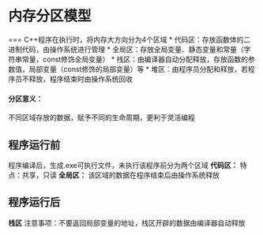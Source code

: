 # 内存分区模型
===
C++程序在执行时，将内存大方向分为4个区域
    * 代码区：存放函数体的二进制代码，由操作系统进行管理
    * 全局区：存放全局变量、静态变量和常量（字符串常量，const修饰全局变量）
    * 栈区：由编译器自动分配释放，存放函数的参数值，局部变量（const修饰的局部变量）等
    * 堆区：由程序员分配和释放，若程序员不释放，程序结束时由操作系统回收

#### 分区意义：
不同区域存放的数据，赋予不同的生命周期，更利于灵活编程

## 程序运行前
程序编译后，生成.exe可执行文件，未执行该程序前分为两个区域
**代码区：**
    特点：共享，只读
**全局区：**
    该区域的数据在程序结束后由操作系统释放

## 程序运行后

**栈区**
    注意事项：不要返回局部变量的地址，栈区开辟的数据由编译器自动释放